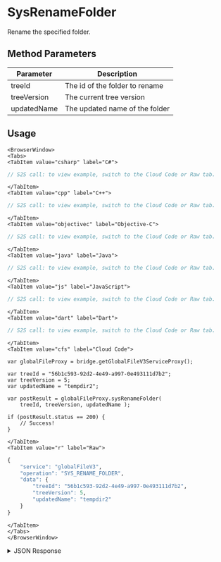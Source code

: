 # SysRenameFolder

Rename the specified folder.

<PartialServop service_name="globalFileV3" operation_name="SYS_RENAME_FOLDER" />

## Method Parameters

| Parameter   | Description                    |
| ----------- | ------------------------------ |
| treeId      | The id of the folder to rename |
| treeVersion | The current tree version       |
| updatedName | The updated name of the folder |

## Usage

```mdx-code-block
<BrowserWindow>
<Tabs>
<TabItem value="csharp" label="C#">
```

```csharp
// S2S call: to view example, switch to the Cloud Code or Raw tab.
```

```mdx-code-block
</TabItem>
<TabItem value="cpp" label="C++">
```

```cpp
// S2S call: to view example, switch to the Cloud Code or Raw tab.
```

```mdx-code-block
</TabItem>
<TabItem value="objectivec" label="Objective-C">
```

```objectivec
// S2S call: to view example, switch to the Cloud Code or Raw tab.
```

```mdx-code-block
</TabItem>
<TabItem value="java" label="Java">
```

```java
// S2S call: to view example, switch to the Cloud Code or Raw tab.
```

```mdx-code-block
</TabItem>
<TabItem value="js" label="JavaScript">
```

```javascript
// S2S call: to view example, switch to the Cloud Code or Raw tab.
```

```mdx-code-block
</TabItem>
<TabItem value="dart" label="Dart">
```

```dart
// S2S call: to view example, switch to the Cloud Code or Raw tab.
```

```mdx-code-block
</TabItem>
<TabItem value="cfs" label="Cloud Code">
```

```cfscript
var globalFileProxy = bridge.getGlobalFileV3ServiceProxy();

var treeId = "56b1c593-92d2-4e49-a997-0e493111d7b2";
var treeVersion = 5;
var updatedName = "tempdir2";

var postResult = globalFileProxy.sysRenameFolder(
    treeId, treeVersion, updatedName );

if (postResult.status == 200) {
    // Success!
}
```

```mdx-code-block
</TabItem>
<TabItem value="r" label="Raw">
```

```r
{
	"service": "globalFileV3",
	"operation": "SYS_RENAME_FOLDER",
	"data": {
        "treeId": "56b1c593-92d2-4e49-a997-0e493111d7b2",
        "treeVersion": 5,
        "updatedName": "tempdir2"
	}
}
```

```mdx-code-block
</TabItem>
</Tabs>
</BrowserWindow>
```

<details>
<summary>JSON Response</summary>

```json
{
    "status": 200,
    "data": {
        "globalTree": {
            "tree": [
                {
                    "treeId": "2188e9cf-27fa-4a33-8d06-3306f9a74bf8",
                    "name": "art",
                    "type": "Folder",
                    "desc": "Folder for art assets",
                    "children": null
                },
                {
                    "treeId": "146cce63-da7a-40c7-bd57-5b5f81607523",
                    "name": "audio",
                    "type": "Folder",
                    "desc": "For audio files",
                    "children": [
                        {
                            "treeId": "1330b5c1-5af4-46d9-820e-c0de1c109366",
                            "name": "xxx",
                            "type": "Folder",
                            "desc": null,
                            "children": null
                        }
                    ]
                },
                {
                    "treeId": "4a98c288-e1ab-4cb8-bdf4-66f7d4ea0739",
                    "name": "xaudio",
                    "type": "Folder",
                    "desc": "",
                    "children": [
                        {
                            "treeId": "02888d60-3caa-4b9a-b9b0-9d8eac5d410d",
                            "name": "yyy",
                            "type": "Folder",
                            "desc": "",
                            "children": [
                                {
                                    "treeId": "56b1c593-92d2-4e49-a997-0e493111d7b2",
                                    "name": "tempdir2",
                                    "type": "Folder",
                                    "desc": "Seeing how multilevel works",
                                    "children": null
                                }
                            ]
                        }
                    ]
                }
            ],
            "treeVersion": 6
        }
    }
}
```

</details>
